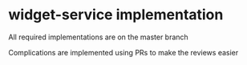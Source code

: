 # widget-service implementation

All required implementations are on the master branch

Complications are implemented using PRs to make the reviews easier